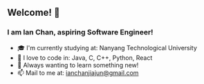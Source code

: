## Welcome! 👋
### I am Ian Chan, aspiring Software Engineer! 


- :mortar_board: I'm currently studying at: Nanyang Technological University
- :sparkling_heart: I love to code in: Java, C, C++, Python, React 
- :thought_balloon: Always wanting to learn something new!
- 📫 Mail to me at: ianchanjiajun@gmail.com


